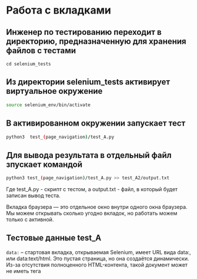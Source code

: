 # Работа с вкладками 

## Инженер по тестированию переходит в директорию, предназначенную для хранения файлов с тестами
```
cd selenium_tests
```
## Из директории selenium_tests активирует виртуальное окружение
```sh
source selenium_env/bin/activate
```
## В активированном окружении запускает тест 
```sh
python3  test_(page_navigation)/test_A.py
```
## Для вывода результата в отдельный файл зпускает командой 
```sh
python3 test_(page_navigation)/test_A.py >> test_A2/output.txt
```
Где test_A.py -  скрипт с тестом, а output.txt - файл, в который будет записан вывод теста.

Вкладка браузера — это отдельное окно внутри одного окна браузера. Мы можем открывать сколько угодно вкладок, но работать можем только с активной.



## Тестовые данные test_A
```data:``` – стартовая вкладка, открываемая Selenium, имеет URL вида data:, или data:text/html.
 Это  пустая страница, но она создаётся динамически. 
 Из-за отсутствия полноценного HTML-контента, такой документ может не иметь тега <title>, поэтому browser.title возвращает пустую строку.
```about:blank``` – специальный URL, который загружает пустую страницу. 
Если вызвать browser.get("about:blank"), вы получите чистую страницу, с которой можно начать работу.

## Тестовые данные test_B
При работе с веб-приложениями часто требуется переходить по ссылкам, открывающимся в новой вкладке браузера. 
WebDriver может взаимодействовать только с одной вкладкой, и при открытии новой он продолжает работать со старой. 
Чтобы переключиться на новую вкладку, необходимо явно указать, на какую вкладку перейти, с помощью команды ``` webdriver.switch_to.window(window_name)```.
```webdriver.switch_to.window(window_name)```
```driver.get("Укажите любой URL")```

## Тестовые данные test_C
Метод ```webdriver.execute_script('window.open("Укажите любой URL", "_blank");')``` 
открывает новую вкладку, но фокус остается на текущей, и для работы с новой вкладкой необходимо явно переключиться. 
Даже после запуска кода фокус визуально будет на вкладке icloud.com, однако фактически она не активна. 
При использовании команды browser.get("https://google.com" новая страница откроется в первой вкладке, несмотря на видимый фокус на icloud.com. 
Такое поведение характерно для методов JavaScript, таких как browser.execute_script, которые не требуют переключения на новую вкладку.

## Тестовые данные test_D

## Тестовые данные test_E

## Тестовые данные test_F

## Тестовые данные test_G

## Тестовые данные test_H
